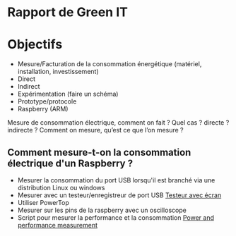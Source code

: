 Rapport de Green IT
==

# Objectifs

* Mesure/Facturation de la consommation énergétique (matériel, installation, investissement)
 * Direct
 * Indirect
* Expérimentation (faire un schéma)
 * Prototype/protocole
 * Raspberry (ARM)

Mesure de consommation électrique, comment on fait ? Quel cas ? directe ? indirecte ?
Comment on mesure, qu’est ce que l’on mesure ?


## Comment mesure-t-on la consommation électrique d'un Raspberry ?
* Mesurer la consommation du port USB lorsqu'il est branché via une distribution Linux ou windows
* Mesurer avec un testeur/enregistreur de port USB [Testeur avec écran](http://www.framboise314.fr/jai-teste-pour-vous-un-testeur-de-port-usb/)
* Utiliser PowerTop
* Mesurer sur les pins de la raspberry avec un oscilloscope 
* Script pour mesurer la performance et la consommation [Power and performance measurement](http://raspi.tv/2015/raspberry-pi2-power-and-performance-measurement)
